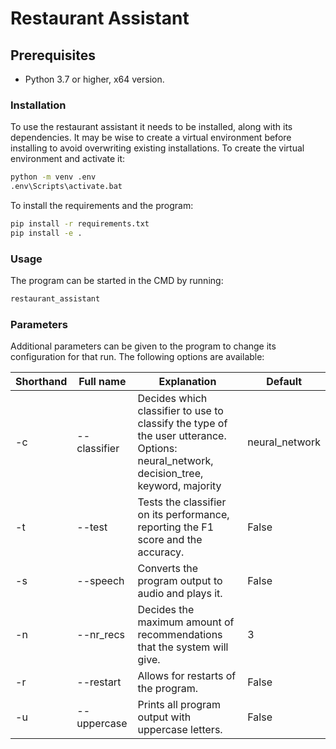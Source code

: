# Restaurant Assistant

## Prerequisites
- Python 3.7 or higher, x64 version.

### Installation
To use the restaurant assistant it needs to be installed, along with its dependencies.
It may be wise to create a virtual environment before installing to avoid overwriting existing installations.
To create the virtual environment and activate it:

```sh
python -m venv .env
.env\Scripts\activate.bat
```

To install the requirements and the program:

```sh
pip install -r requirements.txt
pip install -e .
```

### Usage
The program can be started in the CMD by running:

```sh
restaurant_assistant
```

### Parameters
Additional parameters can be given to the program to change its configuration for that run. The following options are available:


| Shorthand  | Full name     | Explanation                                                                                                                                  | Default          |
|------------|---------------|----------------------------------------------------------------------------------------------------------------------------------------------|------------------|
| -c         | --classifier  | Decides which classifier to use to classify the type of the user utterance. <br> Options: neural\_network, decision\_tree, keyword, majority | neural\_network  |
| -t         | --test        | Tests the classifier on its performance, reporting the F1 score and the accuracy.                                                            | False            |
| -s         | --speech      | Converts the program output to audio and plays it.                                                                                           | False            |
| -n         | --nr_recs     | Decides the maximum amount of recommendations that the system will give.                                                                     | 3                |
| -r         | --restart     | Allows for restarts of the program.                                                                                                          | False            |
| -u         | --uppercase   | Prints all program output with uppercase letters.                                                                                            | False            |
